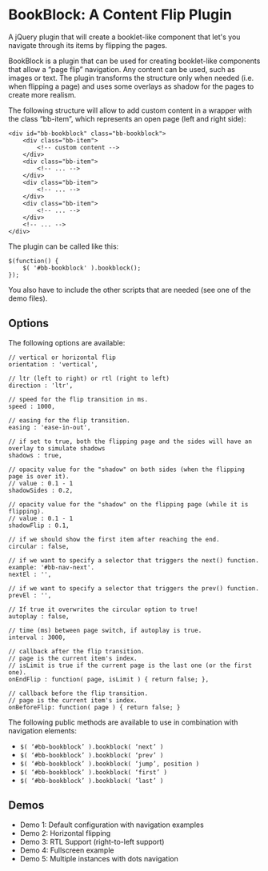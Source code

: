 # BookBlock: A Content Flip Plugin

A jQuery plugin that will create a booklet-like component that let's you navigate through its items by flipping the pages.

BookBlock is a plugin that can be used for creating booklet-like components that allow a “page flip” navigation. Any content can be used, such as images or text. The plugin transforms the structure only when needed (i.e. when flipping a page) and uses some overlays as shadow for the pages to create more realism.

The following structure will allow to add custom content in a wrapper with the class “bb-item”, which represents an open page (left and right side):

```
<div id="bb-bookblock" class="bb-bookblock">
    <div class="bb-item">
        <!-- custom content -->
    </div>
    <div class="bb-item">
        <!-- ... -->
    </div>
    <div class="bb-item">
        <!-- ... -->
    </div>
    <div class="bb-item">
        <!-- ... -->
    </div>
    <!-- ... -->
</div>
```

The plugin can be called like this:

```
$(function() {
    $( '#bb-bookblock' ).bookblock();
});
```

You also have to include the other scripts that are needed (see one of the demo files).

## Options

The following options are available:

```
// vertical or horizontal flip
orientation : 'vertical',

// ltr (left to right) or rtl (right to left)
direction : 'ltr',

// speed for the flip transition in ms.
speed : 1000,

// easing for the flip transition.
easing : 'ease-in-out',

// if set to true, both the flipping page and the sides will have an overlay to simulate shadows
shadows : true,

// opacity value for the "shadow" on both sides (when the flipping page is over it).
// value : 0.1 - 1
shadowSides : 0.2,

// opacity value for the "shadow" on the flipping page (while it is flipping).
// value : 0.1 - 1
shadowFlip : 0.1,

// if we should show the first item after reaching the end.
circular : false,

// if we want to specify a selector that triggers the next() function. example: '#bb-nav-next'.
nextEl : '',

// if we want to specify a selector that triggers the prev() function.
prevEl : '',

// If true it overwrites the circular option to true!
autoplay : false,

// time (ms) between page switch, if autoplay is true.
interval : 3000,

// callback after the flip transition.
// page is the current item's index.
// isLimit is true if the current page is the last one (or the first one).
onEndFlip : function( page, isLimit ) { return false; },

// callback before the flip transition.
// page is the current item's index.
onBeforeFlip: function( page ) { return false; }
```

The following public methods are available to use in combination with navigation elements:

* `$( ‘#bb-bookblock’ ).bookblock( ‘next’ )`
* `$( ‘#bb-bookblock’ ).bookblock( ‘prev’ )`
* `$( ‘#bb-bookblock’ ).bookblock( ‘jump’, position )`
* `$( ‘#bb-bookblock’ ).bookblock( ‘first’ )`
* `$( ‘#bb-bookblock’ ).bookblock( ‘last’ )`

## Demos

* Demo 1: Default configuration with navigation examples
* Demo 2: Horizontal flipping
* Demo 3: RTL Support (right-to-left support)
* Demo 4: Fullscreen example
* Demo 5: Multiple instances with dots navigation

